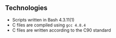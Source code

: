 ## Technologies
* Scripts written in Bash 4.3.11(1)
* C files are compiled using `gcc 4.8.4`
* C files are written according to the C90 standard
